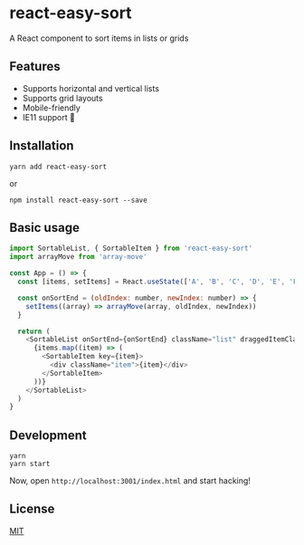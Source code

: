 # react-easy-sort

A React component to sort items in lists or grids

## Features

- Supports horizontal and vertical lists
- Supports grid layouts
- Mobile-friendly
- IE11 support 🙈

## Installation

```shell
yarn add react-easy-sort
```

or

```shell
npm install react-easy-sort --save
```

## Basic usage

```js
import SortableList, { SortableItem } from 'react-easy-sort'
import arrayMove from 'array-move'

const App = () => {
  const [items, setItems] = React.useState(['A', 'B', 'C', 'D', 'E', 'F', 'G', 'H', 'I'])

  const onSortEnd = (oldIndex: number, newIndex: number) => {
    setItems((array) => arrayMove(array, oldIndex, newIndex))
  }

  return (
    <SortableList onSortEnd={onSortEnd} className="list" draggedItemClassName="dragged">
      {items.map((item) => (
        <SortableItem key={item}>
          <div className="item">{item}</div>
        </SortableItem>
      ))}
    </SortableList>
  )
}
```

## Development

```shell
yarn
yarn start
```

Now, open `http://localhost:3001/index.html` and start hacking!

## License

[MIT](https://github.com/ricardo-ch/react-easy-sort/blob/master/LICENSE)
